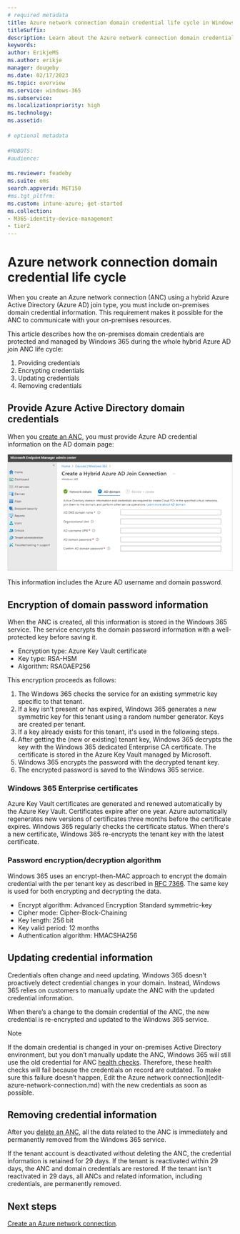 ```yaml
---
# required metadata
title: Azure network connection domain credential life cycle in Windows 365
titleSuffix:
description: Learn about the Azure network connection domain credential life cycle in Windows 365.
keywords:
author: ErikjeMS  
ms.author: erikje
manager: dougeby
ms.date: 02/17/2023
ms.topic: overview
ms.service: windows-365
ms.subservice:
ms.localizationpriority: high
ms.technology:
ms.assetid: 

# optional metadata

#ROBOTS:
#audience:

ms.reviewer: feadeby
ms.suite: ems
search.appverid: MET150
#ms.tgt_pltfrm:
ms.custom: intune-azure; get-started
ms.collection:
- M365-identity-device-management
- tier2
---
```


# Azure network connection domain credential life cycle

When you create an Azure network connection (ANC) using a hybrid Azure Active Directory (Azure AD) join type, you must include on-premises domain credential information. This requirement makes it possible for the ANC to communicate with your on-premises resources.

This article describes how the on-premises domain credentials are protected and managed by Windows 365 during the whole hybrid Azure AD join ANC life cycle:

1. Providing credentials
2. Encrypting credentials
3. Updating credentials
4. Removing credentials

## Provide Azure Active Directory domain credentials

When you [create an ANC](create-azure-network-connection.md), you must provide Azure AD credential information on the AD domain page:

![Screenshot of AD domain page](./media/azure-network-connection-domain-credential/azure-ad-page.png)

This information includes the Azure AD username and domain password.

## Encryption of domain password information

When the ANC is created, all this information is stored in the Windows 365 service. The service encrypts the domain password information with a well-protected key before saving it.

- Encryption type: Azure Key Vault certificate
- Key type: RSA-HSM
- Algorithm: RSAOAEP256

This encryption proceeds as follows:

1. The Windows 365 checks the service for an existing symmetric key specific to that tenant.
2. If a key isn't present or has expired, Windows 365 generates a new symmetric key for this tenant using a random number generator. Keys are created per tenant.
3. If a key already exists for this tenant, it's used in the following steps.
4. After getting the (new or existing) tenant key, Windows 365 decrypts the key with the Windows 365 dedicated Enterprise CA certificate. The certificate is stored in the Azure Key Vault managed by Microsoft.
5. Windows 365 encrypts the password with the decrypted tenant key.
6. The encrypted password is saved to the Windows 365 service.

### Windows 365 Enterprise certificates

Azure Key Vault certificates are generated and renewed automatically by the Azure Key Vault. Certificates expire after one year. Azure automatically regenerates new versions of certificates three months before the certificate expires. Windows 365 regularly checks the certificate status. When there's a new certificate, Windows 365 re-encrypts the tenant key with the latest certificate.

### Password encryption/decryption algorithm

Windows 365 uses an encrypt-then-MAC approach to encrypt the domain credential with the per tenant key as described in [RFC 7366](https://www.rfc-editor.org/rfc/rfc7366). The same key is used for both encrypting and decrypting the data.

- Encrypt algorithm: Advanced Encryption Standard symmetric-key
- Cipher mode: Cipher-Block-Chaining
- Key length: 256 bit
- Key valid period: 12 months
- Authentication algorithm: HMACSHA256

## Updating credential information

Credentials often change and need updating. Windows 365 doesn’t proactively detect credential changes in your domain. Instead, Windows 365 relies on customers to manually update the ANC with the updated credential information.

When there’s a change to the domain credential of the ANC, the new credential is re-encrypted and updated to the Windows 365 service.

> [!NOTE]  
> If the domain credential is changed in your on-premises Active Directory environment, but you don’t manually update the ANC, Windows 365 will still use the old credential for ANC [health checks](health-checks.md). Therefore, these health checks will fail because the credentials on record are outdated. To make sure this failure doesn’t happen, Edit the Azure network connection](edit-azure-network-connection.md) with the new credentials as soon as possible.

## Removing credential information

After you [delete an ANC](delete-azure-network-connection.md), all the data related to the ANC is immediately and permanently removed from the Windows 365 service.

If the tenant account is deactivated without deleting the ANC, the credential information is retained for 29 days. If the tenant is reactivated within 29 days, the ANC and domain credentials are restored. If the tenant isn't reactivated in 29 days, all ANCs and related information, including credentials, are permanently removed.

<!-- ########################## -->
## Next steps

[Create an Azure network connection](create-azure-network-connection.md).
